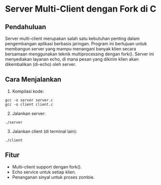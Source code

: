 # Server Multi-Client dengan Fork di C

## Pendahuluan
Server multi-client merupakan salah satu kebutuhan penting dalam pengembangan aplikasi berbasis jaringan. Program ini bertujuan untuk membangun server yang mampu menangani banyak klien secara bersamaan menggunakan teknik multiprocessing dengan fork(). Server ini menyediakan layanan echo, di mana pesan yang dikirim klien akan dikembalikan (di-echo) oleh server.

## Cara Menjalankan
1. Kompilasi kode:

```
gcc -o server server.c
gcc -o client client.c
```

2. Jalankan server:

```
./server
```

3. Jalankan client (di terminal lain):

```
./client
```


## Fitur
- Multi-client support dengan fork().
- Echo service untuk setiap klien.
- Penanganan sinyal untuk proses zombie.
